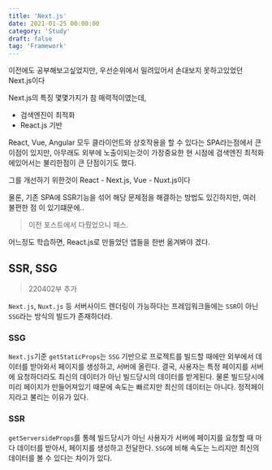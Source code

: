 ```yaml
---
title: 'Next.js'
date: 2021-01-25 00:00:00
category: 'Study'
draft: false
tag: 'Framework'
---
```


이전에도 공부해보고싶었지만, 우선순위에서 밀려있어서 손대보지 못하고있었던 Next.js이다

Next.js의 특징 몇몇가지가 참 매력적이였는데,

- 검색엔진이 최적화
- React.js 기반

React, Vue, Angular 모두 클라이언트와 상호작용을 할 수 있다는 SPA라는점에서 큰 이점이 있지만, 아무래도 외부에 노출이되는것이 가장중요한 현 시점에 검색엔진 최적화에있어서는 불리한점이 큰 단점이기도 했다.

그를 개선하기 위한것이 React - Next.js, Vue - Nuxt.js이다

물론, 기존 SPA에 SSR기능을 섞어 해당 문제점을 해결하는 방법도 있긴하지만, 여러 불편한 점 이 있기떄문에..

> 이전 포스트에서 다뤘었으니 패스.

어느정도 학습하면, React.js로 만들었던 앱들을 한번 옮겨봐야 겠다.

## SSR, SSG

> 220402부 추가

`Next.js`, `Nuxt.js` 등 서버사이드 렌더링이 가능하다는 프레임워크들에는 `SSR`이 아닌 `SSG`라는 방식의 빌드가 존재하더라.

### SSG

`Next.js`기준 `getStaticProps`는 `SSG` 기반으로 프로젝트를 빌드할 때에만 외부에서 데이터를 받아와서 페이지를 생성하고, 서버에 올린다.
결국, 사용자는 특정 페이지를 서버에 요청하더라도 최신의 데이터가 아닌 빌드당시의 데이터를 받게된다.
물론 빌드당시에 미리 페이지가 만들어져있기 때문에 속도는 빠르지만 최신의 데이터는 아니다. 정적페이지라고 불리는 이유가 있다.

### SSR

`getServersideProps`를 통헤 빌드당시가 아닌 사용자가 서버에 페이지를 요청할 때 마다 데이터를 받아서, 페이지를 생성하고 전달한다.
`SSG`에 비해 속도는 느리지만 최신의 데이터를 볼 수 있다는 차이가 있다.
